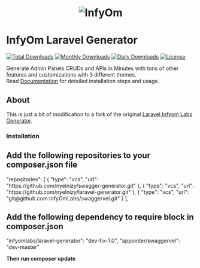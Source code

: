 <h1 align="center"><img src="https://assets.infyom.com/open-source/infyom-logo.png" alt="InfyOm"></h1>

InfyOm Laravel Generator
==========================

[![Total Downloads](https://poser.pugx.org/infyomlabs/laravel-generator/downloads)](https://packagist.org/packages/infyomlabs/laravel-generator)
[![Monthly Downloads](https://poser.pugx.org/infyomlabs/laravel-generator/d/monthly)](https://packagist.org/packages/infyomlabs/laravel-generator)
[![Daily Downloads](https://poser.pugx.org/infyomlabs/laravel-generator/d/daily)](https://packagist.org/packages/infyomlabs/laravel-generator)
[![License](https://poser.pugx.org/infyomlabs/laravel-generator/license)](https://packagist.org/packages/infyomlabs/laravel-generator)

Generate Admin Panels CRUDs and APIs in Minutes with tons of other features and customizations with 3 different themes.  
Read [Documentation](https://www.infyom.com/open-source) for detailed installation steps and usage.

## About
This is just a bit of modification to a fork of the original  [Laravel Infyom Labs Generator](https://www.infyom.com/open-source).

### Installation
<h2>Add the following repositories to your composer.json file</h2>
 "repositories": [
        {
            "type": "vcs",
            "url": "https://github.com/nyelnizy/swagger-generator.git"
        },
        {
            "type": "vcs",
            "url": "https://github.com/nyelnizy/laravel-generator.git"
        },
        {
            "type": "vcs",
            "url": "git@github.com:InfyOmLabs/swaggervel.git"
        }
    ],

<h2>Add the following dependency to require block in composer.json</h2>

 "infyomlabs/laravel-generator": "dev-fix-1.0",
 "appointer/swaggervel": "dev-master"

 <b>Then run composer update</b>
